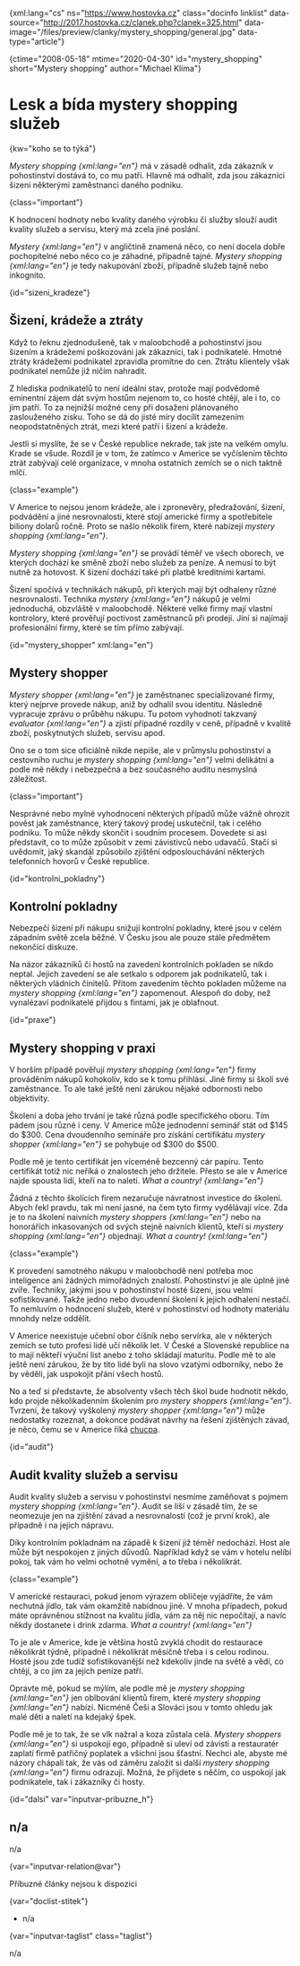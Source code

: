 
{xml:lang="cs" ns="https://www.hostovka.cz" class="docinfo linklist" data-source="http://2017.hostovka.cz/clanek.php?clanek=325.html" data-image="/files/preview/clanky/mystery_shopping/general.jpg" data-type="article"}

{ctime="2008-05-18" mtime="2020-04-30" id="mystery_shopping" short="Mystery shopping" author="Michael Klíma"}

# Lesk a bída mystery shopping služeb

<!-- generated attribute kw by user_updatekw.sh on 2021-01-05, do not edit -->

{kw="koho se to týká"}

_Mystery shopping {xml:lang="en"}_ má v zásadě odhalit, zda zákazník v pohostinství dostává to, co mu patří. Hlavně má odhalit, zda jsou zákazníci šizeni některými zaměstnanci daného podniku.

{class="important"}

K hodnocení hodnoty nebo kvality daného výrobku či služby slouží audit kvality služeb a servisu, který má zcela jiné poslání.

_Mystery {xml:lang="en"}_ v angličtině znamená něco, co není docela dobře pochopitelné nebo něco co je záhadné, případně tajné. _Mystery shopping {xml:lang="en"}_ je tedy nakupování zboží, případně služeb tajně nebo inkognito.

{id="sizeni_kradeze"}

## Šizení, krádeže a ztráty

Když to řeknu zjednodušeně, tak v maloobchodě a pohostinství jsou šizením a krádežemi poškozováni jak zákazníci, tak i podnikatelé. Hmotné ztráty krádežemi podnikatel zpravidla promítne do cen. Ztrátu klientely však podnikatel nemůže již ničím nahradit.

Z hlediska podnikatelů to není ideální stav, protože mají podvědomě eminentní zájem dát svým hostům nejenom to, co hosté chtějí, ale i to, co jim patří. To za nejnižší možné ceny při dosažení plánovaného zaslouženého zisku. Toho se dá do jisté míry docílit zamezením neopodstatněných ztrát, mezi které patří i šizení a krádeže.

Jestli si myslíte, že se v České republice nekrade, tak jste na velkém omylu. Krade se všude. Rozdíl je v tom, že zatímco v Americe se vyčíslením těchto ztrát zabývají celé organizace, v mnoha ostatních zemích se o nich taktně mlčí.

{class="example"}

V Americe to nejsou jenom krádeže, ale i zpronevěry, předražování, šizení, podvádění a jiné nesrovnalosti, které stojí americké firmy a spotřebitele biliony dolarů ročně. Proto se našlo několik firem, které nabízejí _mystery shopping {xml:lang="en"}_.

_Mystery shopping {xml:lang="en"}_ se provádí téměř ve všech oborech, ve kterých dochází ke směně zboží nebo služeb za peníze. A nemusí to být nutně za hotovost. K šizení dochází také při platbě kreditními kartami.

Šizení spočívá v technikách nákupů, při kterých mají být odhaleny různé nesrovnalosti. Technika _mystery {xml:lang="en"}_ nákupů je velmi jednoduchá, obzvláště v maloobchodě. Některé velké firmy mají vlastní kontrolory, které prověřují poctivost zaměstnanců při prodeji. Jiní si najímají profesionální firmy, které se tím přímo zabývají.

{id="mystery_shopper" xml:lang="en"}

## Mystery shopper

_Mystery shopper {xml:lang="en"}_ je zaměstnanec specializované firmy, který nejprve provede nákup, aniž by odhalil svou identitu. Následně vypracuje zprávu o průběhu nákupu. Tu potom vyhodnotí takzvaný _evaluator {xml:lang="en"}_ a zjistí případné rozdíly v ceně, případně v kvalitě zboží, poskytnutých služeb, servisu apod.

Ono se o tom sice oficiálně nikde nepíše, ale v průmyslu pohostinství a cestovního ruchu je _mystery shopping {xml:lang="en"}_ velmi delikátní a podle mě někdy i nebezpečná a bez současného auditu nesmyslná záležitost.

{class="important"}

Nesprávné nebo mylné vyhodnocení některých případů může vážně ohrozit pověst jak zaměstnance, který takový prodej uskutečnil, tak i celého podniku. To může někdy skončit i soudním procesem. Dovedete si asi představit, co to může způsobit v zemi závistivců nebo udavačů. Stačí si uvědomit, jaký skandál způsobilo zjištění odposlouchávání některých telefonních hovorů v České republice.

{id="kontrolni_pokladny"}

## Kontrolní pokladny

Nebezpečí šizení při nákupu snižují kontrolní pokladny, které jsou v celém západním světě zcela běžné. V Česku jsou ale pouze stále předmětem nekončící diskuze.

Na názor zákazníků či hostů na zavedení kontrolních pokladen se nikdo neptal. Jejich zavedení se ale setkalo s odporem jak podnikatelů, tak i některých vládních činitelů. Přitom zavedením těchto pokladen můžeme na _mystery shopping {xml:lang="en"}_ zapomenout. Alespoň do doby, než vynalézaví podnikatelé přijdou s fintami, jak je oblafnout.

{id="praxe"}

## Mystery shopping v praxi

V horším případě pověřují _mystery shopping {xml:lang="en"}_ firmy prováděním nákupů kohokoliv, kdo se k tomu přihlásí. Jiné firmy si školí své zaměstnance. To ale také ještě není zárukou nějaké odbornosti nebo objektivity.

Školení a doba jeho trvání je také různá podle specifického oboru. Tím pádem jsou různé i ceny. V Americe může jednodenní seminář stát od $145 do $300. Cena dvoudenního semináře pro získání certifikátu _mystery shopper {xml:lang="en"}_ se pohybuje od $300 do $500.

Podle mě je tento certifikát jen víceméně bezcenný cár papíru. Tento certifikát totiž nic neříká o znalostech jeho držitele. Přesto se ale v Americe najde spousta lidí, kteří na to naletí. _What a country! {xml:lang="en"}_

Žádná z těchto školících firem nezaručuje návratnost investice do školení. Abych řekl pravdu, tak mi není jasné, na čem tyto firmy vydělávají více. Zda je to na školení naivních _mystery shoppers {xml:lang="en"}_ nebo na honorářích inkasovaných od svých stejně naivních klientů, kteří si _mystery shopping {xml:lang="en"}_ objednají. _What a country! {xml:lang="en"}_

{class="example"}

K provedení samotného nákupu v maloobchodě není potřeba moc inteligence ani žádných mimořádných znalostí. Pohostinství je ale úplně jiné zvíře. Techniky, jakými jsou v pohostinství hosté šizeni, jsou velmi sofistikované. Takže jedno nebo dvoudenní školení k jejich odhalení nestačí. To nemluvím o hodnocení služeb, které v pohostinství od hodnoty materiálu mnohdy nelze oddělit.

V Americe neexistuje učební obor číšník nebo servírka, ale v některých zemích se tuto profesi lidé učí několik let. V České a Slovenské republice na to mají někteří výuční list anebo z toho skládají maturitu. Podle mě to ale ještě není zárukou, že by tito lidé byli na slovo vzatými odborníky, nebo že by věděli, jak uspokojit přání všech hostů.

No a teď si představte, že absolventy všech těch škol bude hodnotit někdo, kdo projde několikadenním školením pro _mystery shoppers {xml:lang="en"}_. Tvrzení, že takový vyškolený _mystery shopper {xml:lang="en"}_ může nedostatky rozeznat, a dokonce podávat návrhy na řešení zjištěných závad, je něco, čemu se v Americe říká [chucpa][1].

{id="audit"}

## Audit kvality služeb a servisu

Audit kvality služeb a servisu v pohostinství nesmíme zaměňovat s pojmem _mystery shopping {xml:lang="en"}_. Audit se liší v zásadě tím, že se neomezuje jen na zjištění závad a nesrovnalostí (což je první krok), ale případně i na jejich nápravu.

Díky kontrolním pokladnám na západě k šizení již téměř nedochází. Host ale může být nespokojen z jiných důvodů. Například když se vám v hotelu nelíbí pokoj, tak vám ho velmi ochotně vymění, a to třeba i několikrát.

{class="example"}

V americké restauraci, pokud jenom výrazem obličeje vyjádříte, že vám nechutná jídlo, tak vám okamžitě nabídnou jiné. V mnoha případech, pokud máte oprávněnou stížnost na kvalitu jídla, vám za něj nic nepočítají, a navíc někdy dostanete i drink zdarma. _What a country! {xml:lang="en"}_

To je ale v Americe, kde je většina hostů zvyklá chodit do restaurace několikrát týdně, případně i několikrát měsíčně třeba i s celou rodinou. Hosté jsou zde tudíž sofistikovanější než kdekoliv jinde na světě a vědí, co chtějí, a co jim za jejich peníze patří.

Opravte mě, pokud se mýlím, ale podle mě je _mystery shopping {xml:lang="en"}_ jen oblbování klientů firem, které _mystery shopping {xml:lang="en"}_ nabízí. Nicméně Češi a Slováci jsou v tomto ohledu jak malé děti a naletí na kdejaký špek.

Podle mě je to tak, že se vlk nažral a koza zůstala celá. _Mystery shoppers {xml:lang="en"}_ si uspokojí ego, případně si uleví od závisti a restauratér zaplatí firmě patřičný poplatek a všichni jsou šťastní. Nechci ale, abyste mé názory chápali tak, že vás od záměru založit si další _mystery shopping {xml:lang="en"}_ firmu odrazuji. Možná, že přijdete s něčím, co uspokojí jak podnikatele, tak i zákazníky či hosty.

{id="dalsi" var="inputvar-pribuzne_h"}

## n/a

n/a

{var="inputvar-relation@var"}

Příbuzné články nejsou k dispozici

{var="doclist-stitek"}

  * n/a

{var="inputvar-taglist" class="taglist"}

n/a

 [1]: chucpa

